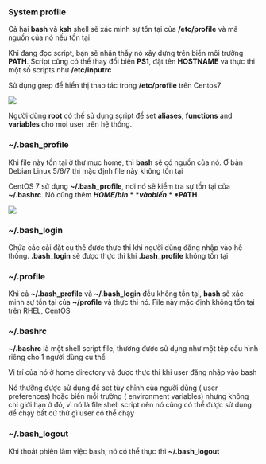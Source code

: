 ### System profile

Cả hai **bash** và **ksh** shell sẽ xác minh sự tồn tại của **/etc/profile** và mã nguồn của nó nếu tồn tại

Khi đang đọc script, bạn sẽ nhận thấy nó xây dựng trên biến môi trường **PATH**. Script cũng có thể thay đổi biến **PS1**, đặt tên **HOSTNAME** và thực thi một số scripts như **/etc/inputrc**

Sử dụng grep để hiển thị thao tác trong **/etc/profile** trên Centos7

<img src="https://github.com/vjnkvt/Images/blob/master/systemprofile.PNG">

Người dùng **root** có thể sử dụng script để set **aliases**, **functions** and **variables** cho mọi user trên hệ thống.

### ~/.bash_profile

Khi file này tồn tại ở thư mục home, thì **bash** sẽ có nguồn của nó. Ở bản Debian Linux 5/6/7 thì mặc định file này không tồn tại

CentOS 7 sử dụng **~/.bash_profile**, nơi nó sẽ kiểm tra sự tồn tại của **~/.bashrc**. Nó cũng thêm **$HOME/bin** vào biến **$PATH**

<img src="https://github.com/vjnkvt/Images/blob/master/bash_profile.PNG">

### ~/.bash_login

Chứa các cài đặt cụ thể được thực thi khi người dùng đăng nhập vào hệ thống. **.bash_login** sẽ được thực thi khi **.bash_profile** không tồn tại

### ~/.profile

Khi cả **~/.bash_profile** và **~/.bash_login** đều không tồn tại, **bash** sẽ xác minh sự tồn tại của **~/profile** và thực thi nó. File này mặc định không tồn tại trên RHEL, CentOS

### ~/.bashrc

**~/.bashrc** là một shell script file, thường được sử dụng như một tệp cấu hình riêng cho 1 người dùng cụ thể

Vị trí của nó ở home directory và được thực thi khi user đăng nhập vào bash

Nó thường được sử dụng để set tùy chỉnh của người dùng ( user preferences) hoặc biến mỗi trường ( environment variables) nhưng không chỉ giới hạn ở đó, vì nó là file shell script nên nó cũng có thể được sử dụng để chạy bất cứ thứ gì user có thể chạy

### ~/.bash_logout

Khi thoát phiên làm việc bash, nó có thể thực thi **~/.bash_logout**

